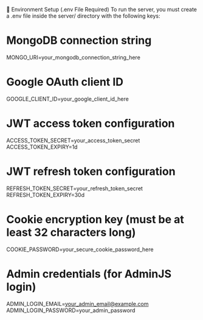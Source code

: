 📄 Environment Setup (.env File Required)
To run the server, you must create a .env file inside the server/ directory with the following keys:
# MongoDB connection string
MONGO_URI=your_mongodb_connection_string_here

# Google OAuth client ID
GOOGLE_CLIENT_ID=your_google_client_id_here

# JWT access token configuration
ACCESS_TOKEN_SECRET=your_access_token_secret
ACCESS_TOKEN_EXPIRY=1d

# JWT refresh token configuration
REFRESH_TOKEN_SECRET=your_refresh_token_secret
REFRESH_TOKEN_EXPIRY=30d

# Cookie encryption key (must be at least 32 characters long)
COOKIE_PASSWORD=your_secure_cookie_password_here

# Admin credentials (for AdminJS login)
ADMIN_LOGIN_EMAIL=your_admin_email@example.com
ADMIN_LOGIN_PASSWORD=your_admin_password
